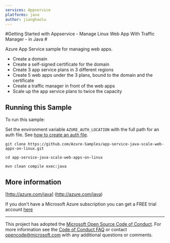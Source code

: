 ```yaml
---
services: Appservice
platforms: java
author: jianghaolu
---
```


#Getting Started with Appservice - Manage Linux Web App With Traffic Manager - in Java #


  Azure App Service sample for managing web apps.
   - Create a domain
   - Create a self-signed certificate for the domain
   - Create 3 app service plans in 3 different regions
   - Create 5 web apps under the 3 plans, bound to the domain and the certificate
   - Create a traffic manager in front of the web apps
   - Scale up the app service plans to twice the capacity
 

## Running this Sample ##

To run this sample:

Set the environment variable `AZURE_AUTH_LOCATION` with the full path for an auth file. See [how to create an auth file](https://github.com/Azure/azure-sdk-for-java/blob/master/AUTH.md).

    git clone https://github.com/Azure-Samples/app-service-java-scale-web-apps-on-linux.git

    cd app-service-java-scale-web-apps-on-linux

    mvn clean compile exec:java

## More information ##

[http://azure.com/java] (http://azure.com/java)

If you don't have a Microsoft Azure subscription you can get a FREE trial account [here](http://go.microsoft.com/fwlink/?LinkId=330212)

---

This project has adopted the [Microsoft Open Source Code of Conduct](https://opensource.microsoft.com/codeofconduct/). For more information see the [Code of Conduct FAQ](https://opensource.microsoft.com/codeofconduct/faq/) or contact [opencode@microsoft.com](mailto:opencode@microsoft.com) with any additional questions or comments.